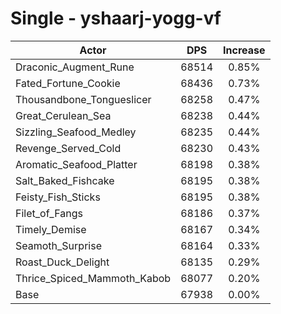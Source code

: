 # Single - yshaarj-yogg-vf
| Actor | DPS | Increase |
|---|:---:|:---:|
|Draconic_Augment_Rune|68514|0.85%|
|Fated_Fortune_Cookie|68436|0.73%|
|Thousandbone_Tongueslicer|68258|0.47%|
|Great_Cerulean_Sea|68238|0.44%|
|Sizzling_Seafood_Medley|68235|0.44%|
|Revenge_Served_Cold|68230|0.43%|
|Aromatic_Seafood_Platter|68198|0.38%|
|Salt_Baked_Fishcake|68195|0.38%|
|Feisty_Fish_Sticks|68195|0.38%|
|Filet_of_Fangs|68186|0.37%|
|Timely_Demise|68167|0.34%|
|Seamoth_Surprise|68164|0.33%|
|Roast_Duck_Delight|68135|0.29%|
|Thrice_Spiced_Mammoth_Kabob|68077|0.20%|
|Base|67938|0.00%|
